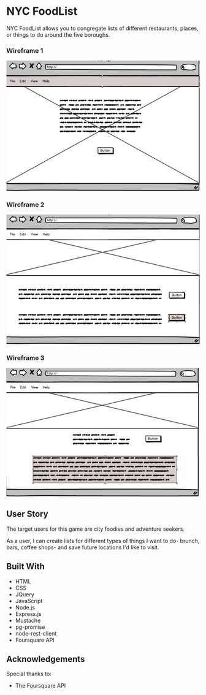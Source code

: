 # NYC FoodList

NYC FoodList allows you to congregate lists of different restaurants, places, or things to do around the five boroughs.

### Wireframe 1

![Wireframe1](https://github.com/michellebrant/NYC-FoodList/blob/master/Wireframe1.png)

### Wireframe 2
![Wireframe2](https://github.com/michellebrant/NYC-FoodList/blob/master/wireframe2.png)

### Wireframe 3
![Wireframe3](https://github.com/michellebrant/NYC-FoodList/blob/master/wireframe3.png)

## User Story
The target users for this game are city foodies and adventure seekers.

As a user, I can create lists for different types of things I want to do- brunch, bars, coffee shops- and save future locations I'd like to visit.

## Built With
- HTML
- CSS
- JQuery
- JavaScript
- Node.js
- Express.js
- Mustache
- pg-promise
- node-rest-client
- Foursquare API

## Acknowledgements
Special thanks to:
- The Foursquare API
